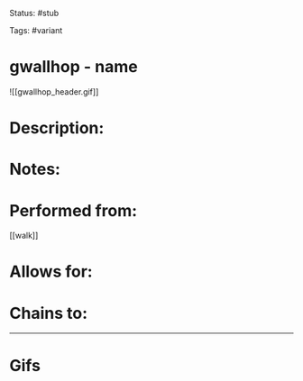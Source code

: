 Status: #stub 

Tags: #variant

# gwallhop - name
![[gwallhop_header.gif]]
# Description:


# Notes:


# Performed from:
[[walk]]

# Allows for:


# Chains to:


___
# Gifs
